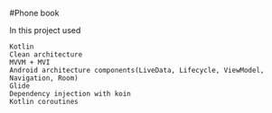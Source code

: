 #Phone book

In this project used
```
Kotlin
Clean architecture
MVVM + MVI
Android architecture components(LiveData, Lifecycle, ViewModel, Navigation, Room)
Glide
Dependency injection with koin
Kotlin coroutines
```
